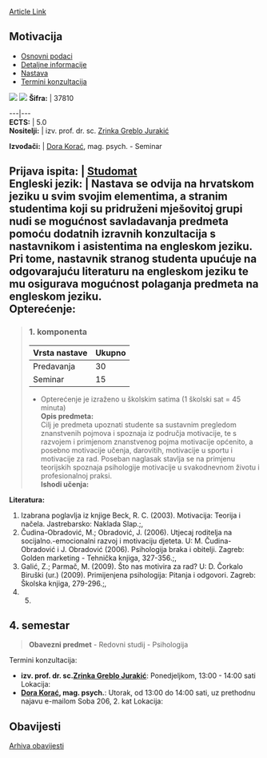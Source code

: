[Article Link](https://www.fhs.hr/predmet/mot)

## Motivacija
  * [Osnovni podaci](https://www.fhs.hr/predmet/mot#v1id-904841_247129_1_0 "Osnovni podaci")
  * [Detaljne informacije](https://www.fhs.hr/predmet/mot#v1id-904841_247129_1_1 "Detaljne informacije")
  * [Nastava](https://www.fhs.hr/predmet/mot#v1id-904841_247129_1_2 "Nastava")
  * [Termini konzultacija](https://www.fhs.hr/predmet/mot#v1id-904841_247129_1_3 "Termini konzultacija")


[![](https://www.fhs.hr/img/flags/gif/hr.gif)](https://www.fhs.hr/predmet/mot) [![](https://www.fhs.hr/img/flags/gif/gb.gif)](https://www.fhs.hr/en/course/mot)
**Šifra:** |  37810  
  
---|---  
**ECTS:** |  5.0   
**Nositelji:** |  izv. prof. dr. sc. [Zrinka Greblo Jurakić](https://www.fhs.hr/djelatnik/zrinka.greblo_jurakic)   
  
**Izvođači:** |  [Dora Korać](https://www.fhs.hr/djelatnik/dora.korac), mag. psych. - Seminar  
  
**Prijava ispita:** |  [Studomat](http://www.isvu.hr/studomat)  
**Engleski jezik:** |  Nastava se odvija na hrvatskom jeziku u svim svojim elementima, a stranim studentima koji su pridruženi mješovitoj grupi nudi se mogućnost savladavanja predmeta pomoću dodatnih izravnih konzultacija s nastavnikom i asistentima na engleskom jeziku. Pri tome, nastavnik stranog studenta upućuje na odgovarajuću literaturu na engleskom jeziku te mu osigurava mogućnost polaganja predmeta na engleskom jeziku.   
**Opterećenje:**  
---  
> ### 1. komponenta
> | Vrsta nastave | Ukupno  
> ---|---  
> Predavanja | 30  
> Seminar | 15  
> * Opterećenje je izraženo u školskim satima (1 školski sat = 45 minuta)   
**Opis predmeta:**  
> Cilj je predmeta upoznati studente sa sustavnim pregledom znanstvenih pojmova i spoznaja iz područja motivacije, te s razvojem i primjenom znanstvenog pojma motivacije općenito, a posebno motivacije učenja, darovitih, motivacije u sportu i motivacije za rad. Poseban naglasak stavlja se na primjenu teorijskih spoznaja psihologije motivacije u svakodnevnom životu i profesionalnoj praksi.  
**Ishodi učenja:**  

  
**Literatura:**  
  1. Izabrana poglavlja iz knjige Beck, R. C. (2003). Motivacija: Teorija i načela. Jastrebarsko: Naklada Slap.;, 
  2. Čudina-Obradović, M.; Obradović, J. (2006). Utjecaj roditelja na socijalno.-emocionalni razvoj i motivaciju djeteta. U: M. Čudina-Obradović i J. Obradović (2006). Psihologija braka i obitelji. Zagreb: Golden marketing - Tehnička knjiga, 327-356.;, 
  3. Galić, Z.; Parmač, M. (2009). Što nas motivira za rad? U: D. Čorkalo Biruški (ur.) (2009). Primijenjena psihologija: Pitanja i odgovori. Zagreb: Školska knjiga, 279-296.;, 
  4.   5. 
  
**4. semestar**  
---  
> **Obavezni predmet** - Redovni studij - Psihologija  
>   
Termini konzultacija: 
  * **izv. prof. dr. sc.[Zrinka Greblo Jurakić](https://www.fhs.hr/djelatnik/zrinka.greblo_jurakic)**: 
Ponedjeljkom, 13:00 - 14:00 sati
Lokacija: 
  * **[Dora Korać](https://www.fhs.hr/djelatnik/dora.korac), mag. psych.**: 
Utorak, od 13:00 do 14:00 sati, uz prethodnu najavu e-mailom
Soba 206, 2. kat
Lokacija: 


## Obavijesti
[Arhiva obavijesti](https://www.fhs.hr/predmet/mot?@=20pl9#news_80213 "Arhiva obavijesti")
